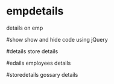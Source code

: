 # empdetails
details on emp

#show
show and hide code using jQuery

#details
store details

#edails
employees details

#storedetails
gossary details
